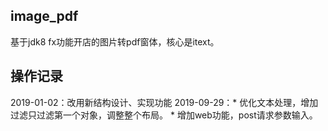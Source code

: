 ## image_pdf
基于jdk8 fx功能开店的图片转pdf窗体，核心是itext。

## 操作记录
2019-01-02：改用新结构设计、实现功能 
2019-09-29：* 优化文本处理，增加过滤只过滤第一个对象，调整整个布局。
			* 增加web功能，post请求参数输入。
